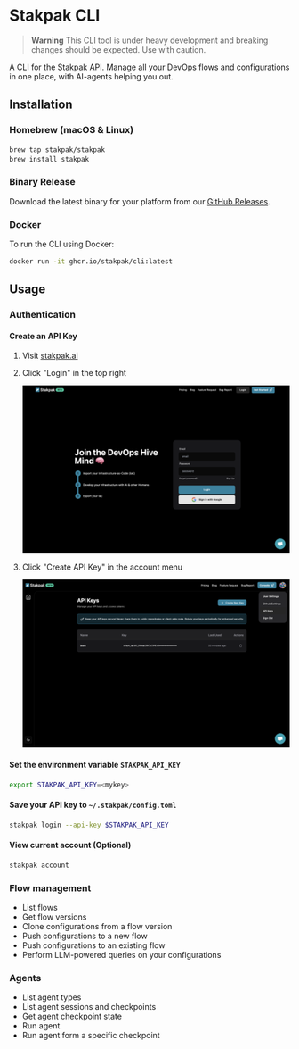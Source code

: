# Stakpak CLI

> **Warning**
> This CLI tool is under heavy development and breaking changes should be expected. Use with caution.

A CLI for the Stakpak API. Manage all your DevOps flows and configurations in one place, with AI-agents helping you out.

## Installation

### Homebrew (macOS & Linux)

```bash
brew tap stakpak/stakpak
brew install stakpak
```

### Binary Release

Download the latest binary for your platform from our [GitHub Releases](https://github.com/stakpak/cli/releases).

### Docker

To run the CLI using Docker:

```bash
docker run -it ghcr.io/stakpak/cli:latest
```

## Usage

### Authentication

#### Create an API Key

1. Visit [stakpak.ai](https://stakpak.ai)
2. Click "Login" in the top right

   <img src="assets/login.png" width="800">

3. Click "Create API Key" in the account menu

   <img src="assets/apikeys.png" width="800">

#### Set the environment variable `STAKPAK_API_KEY`

```bash
export STAKPAK_API_KEY=<mykey>
```

#### Save your API key to `~/.stakpak/config.toml`

```bash
stakpak login --api-key $STAKPAK_API_KEY
```

#### View current account (Optional)

```bash
stakpak account
```

### Flow management

- List flows
- Get flow versions
- Clone configurations from a flow version
- Push configurations to a new flow
- Push configurations to an existing flow
- Perform LLM-powered queries on your configurations

### Agents

- List agent types
- List agent sessions and checkpoints
- Get agent checkpoint state
- Run agent
- Run agent form a specific checkpoint
